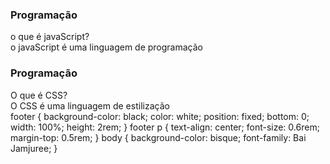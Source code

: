 <!DOCTYPE html>
<html lang="pt-br">
<head>
    <meta charset="UTF-8">
    <meta name="viewport" content="width=device-width, initial-scale=1.0">
    <link rel="stylesheet" href="assets/style.css">
    <title>Document</title>
</head>
<body>
    <main>
      <section id="container">
         <article class="cartão">
           <div class="cartão__conteudo">
            <h3>Programação</h3>
               <div clas="cartão_conteudo_pergunta">
             o que é javaScript?
           </div>
           <div claas="cartão__conteudo__resposta">
             o javaScript é uma linguagem de programação
               </div>   
           </div>
         </article>
         <article> 
              <section id="container">
               <article class="cartão">
                <div class="cartão__conteudo">
                <h3>Programação</h3>
<div class="cartao__conteudo__pergunta">
                        O que é CSS?
                </div>
                <div class="cartao__conteudo__resposta">
                        O CSS é uma linguagem de estilização
                </div>
        </div>
      </footer>
      </article>
  
</body>
    footer {
    background-color: black;
    color: white;
    position: fixed;
    bottom: 0;
    width: 100%;
    height: 2rem;
}
footer p {
    text-align: center;
    font-size: 0.6rem;
    margin-top: 0.5rem;
}
body {
    background-color: bisque;
    font-family: Bai Jamjuree;
}
</html>
